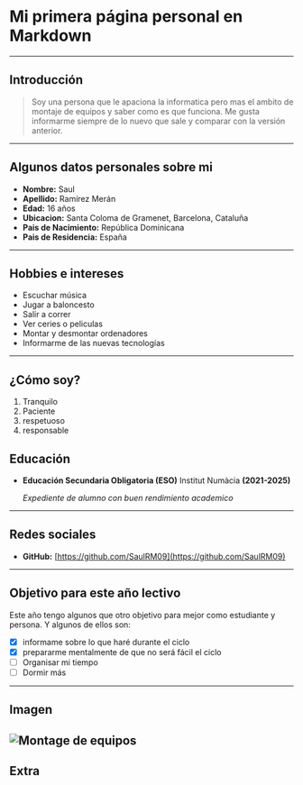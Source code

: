 # Mi primera página personal en Markdown
---
## Introducción
> Soy una persona que le apaciona la informatica pero mas el ambito de montaje de equipos y saber como es que funciona. Me gusta informarme siempre de lo nuevo que sale y comparar con la versión anterior.
___
## Algunos datos personales sobre mi
- **Nombre:** Saul
- **Apellido:** Ramírez Merán
- **Edad:** 16 años
- **Ubicacion:** Santa Coloma de Gramenet, Barcelona, Cataluña
- **Pais de Nacimiento:** República Dominicana
- **Pais de Residencia:** España
 ---
## Hobbies e intereses
- Escuchar música
- Jugar a baloncesto
- Salir a correr
- Ver ceries o peliculas
- Montar y desmontar ordenadores
- Informarme de las nuevas tecnologías
---
## ¿Cómo soy?
1. Tranquilo
2. Paciente
3. respetuoso
4. responsable
## Educación
- **Educación Secundaria Obligatoria (ESO)**
   Institut Numàcia **(2021-2025)**

    *Expediente de alumno con buen rendimiento academico*
---
## Redes sociales
- **GitHub:** [https://github.com/SaulRM09](https://github.com/SaulRM09)
---
## Objetivo para este año lectivo
Este año tengo algunos que otro objetivo para mejor como estudiante y persona. Y algunos de ellos son:
- [x] informame sobre lo que haré durante el ciclo
- [x] prepararme mentalmente de que no será fácil el ciclo
- [ ] Organisar mi tiempo
- [ ] Dormir más
---
## Imagen
![Montage de equipos](https://informaticalescorts.com/wp-content/uploads/2015/10/MONTAJE-ORDENDAORES.jpg)
---
## Extra


